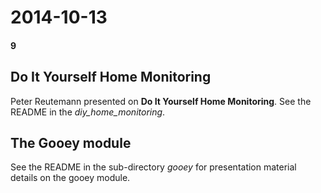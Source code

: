 # 2014-10-13
#### 9

## Do It Yourself Home Monitoring

Peter Reutemann presented on **Do It Yourself Home Monitoring**. See the README in the *diy_home_monitoring*.

## The Gooey module

See the README in the sub-directory *gooey* for presentation material details on the gooey module.
